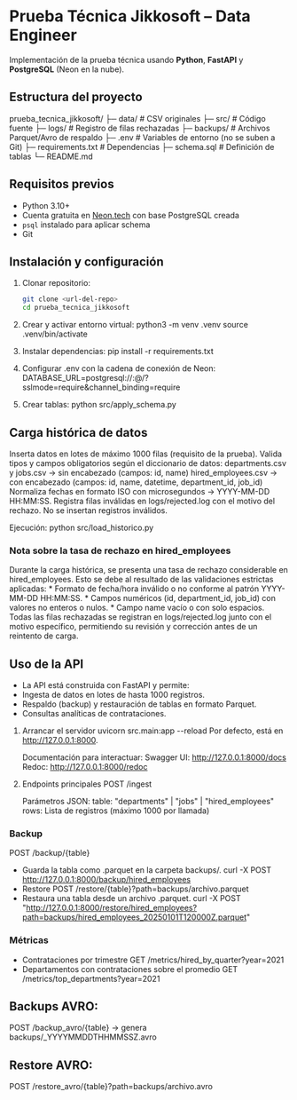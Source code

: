 # Prueba Técnica Jikkosoft – Data Engineer

Implementación de la prueba técnica usando **Python**, **FastAPI** y **PostgreSQL** (Neon en la nube).

## Estructura del proyecto

prueba_tecnica_jikkosoft/
├─ data/ # CSV originales
├─ src/ # Código fuente
├─ logs/ # Registro de filas rechazadas
├─ backups/ # Archivos Parquet/Avro de respaldo
├─ .env # Variables de entorno (no se suben a Git)
├─ requirements.txt # Dependencias
├─ schema.sql # Definición de tablas
└─ README.md

## Requisitos previos

- Python 3.10+  
- Cuenta gratuita en [Neon.tech](https://neon.tech) con base PostgreSQL creada  
- `psql` instalado para aplicar schema
- Git

## Instalación y configuración

1. Clonar repositorio:
    ```bash
    git clone <url-del-repo>
    cd prueba_tecnica_jikkosoft

2. Crear y activar entorno virtual:
    python3 -m venv .venv
    source .venv/bin/activate

3. Instalar dependencias:
    pip install -r requirements.txt

4. Configurar .env con la cadena de conexión de Neon:
    DATABASE_URL=postgresql://<user>:<pass>@<host>/<db>?sslmode=require&channel_binding=require

5. Crear tablas:
    python src/apply_schema.py


## Carga histórica de datos
Inserta datos en lotes de máximo 1000 filas (requisito de la prueba).
Valida tipos y campos obligatorios según el diccionario de datos:
    departments.csv y jobs.csv → sin encabezado (campos: id, name)
    hired_employees.csv → con encabezado (campos: id, name, datetime, department_id, job_id)
Normaliza fechas en formato ISO con microsegundos → YYYY-MM-DD HH:MM:SS.
Registra filas inválidas en logs/rejected.log con el motivo del rechazo.
No se insertan registros inválidos.

Ejecución:
    python src/load_historico.py

### Nota sobre la tasa de rechazo en hired_employees
Durante la carga histórica, se presenta una tasa de rechazo considerable en hired_employees.
Esto se debe al resultado de las validaciones estrictas aplicadas:
    * Formato de fecha/hora inválido o no conforme al patrón YYYY-MM-DD HH:MM:SS.
    * Campos numéricos (id, department_id, job_id) con valores no enteros o nulos.
    * Campo name vacío o con solo espacios.
Todas las filas rechazadas se registran en logs/rejected.log junto con el motivo específico, permitiendo su revisión y corrección antes de un reintento de carga.


## Uso de la API
* La API está construida con FastAPI y permite:
* Ingesta de datos en lotes de hasta 1000 registros.
* Respaldo (backup) y restauración de tablas en formato Parquet.
* Consultas analíticas de contrataciones.

1. Arrancar el servidor
    uvicorn src.main:app --reload
    Por defecto, está en http://127.0.0.1:8000.

    Documentación para interactuar:
        Swagger UI: http://127.0.0.1:8000/docs
        Redoc: http://127.0.0.1:8000/redoc

2. Endpoints principales
    POST /ingest
    
    Parámetros JSON:
        table: "departments" | "jobs" | "hired_employees"
        rows: Lista de registros (máximo 1000 por llamada)

### Backup
POST /backup/{table}
* Guarda la tabla como .parquet en la carpeta backups/.
    curl -X POST http://127.0.0.1:8000/backup/hired_employees
* Restore
    POST /restore/{table}?path=backups/archivo.parquet
* Restaura una tabla desde un archivo .parquet.
    curl -X POST "http://127.0.0.1:8000/restore/hired_employees?path=backups/hired_employees_20250101T120000Z.parquet"

### Métricas
* Contrataciones por trimestre
    GET /metrics/hired_by_quarter?year=2021
* Departamentos con contrataciones sobre el promedio
GET /metrics/top_departments?year=2021


## Backups AVRO: 
POST /backup_avro/{table} → genera backups/<table>_YYYYMMDDTHHMMSSZ.avro

## Restore AVRO: 
POST /restore_avro/{table}?path=backups/archivo.avro